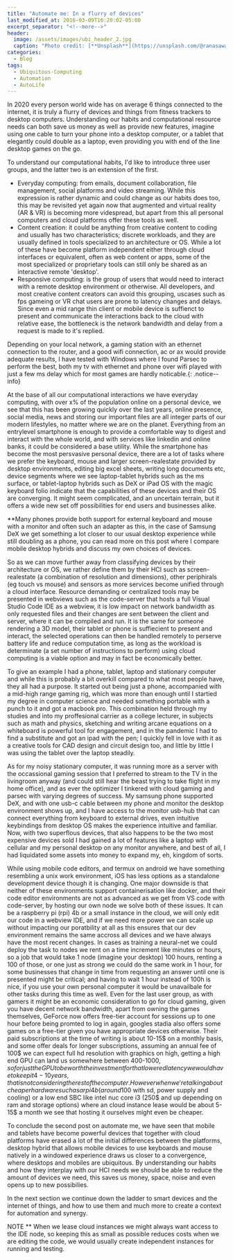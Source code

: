 ```yaml
---
title: "Automate me: In a flurry of devices"
last_modified_at: 2016-03-09T16:20:02-05:00
excerpt_separator: "<!--more-->"
header:
  image: /assets/images/ubi_header_2.jpg
  caption: "Photo credit: [**Unsplash**](https://unsplash.com/@ranasawalha)"
categories:
  - Blog
tags:
  - Ubiquitous-Computing
  - Automation
  - AutoLife
---
```

In 2020 every person world wide has on average 6 things connected to the internet, it is truly a flurry of devices and things from fitness trackers to desktop computers. Understanding our habits and computational resource needs can both save us money as well as provide new features, imagine using one cable to turn your phone into a desktop computer, or a tablet that elegantly could double as a laptop, even providing you with end of the line desktop games on the go.
<!--more-->

To understand our computational habits, I'd like to introduce three user groups, and the latter two is an extension of the first.
- Everyday computing: from emails, document collaboration, file management, social platforms and video streaming. While this expression is rather dynamic and could change as our habits does too, this may be revisited yet again now that augmented and virtual reality (AR & VR) is becoming more videspread, but apart from this all personal computers and cloud platforms offer these tools as well.
- Content creation: it could be anything from creative content to coding and usually has two characteristics; discrete workloads, and they are usually defined in tools specialized to an architecture or OS. While a lot of these have become platform independent either through cloud interfaces or equivalent, often as web content or apps, some of the most specialized or proprietary tools can still only be shared as an interactive remote 'desktop'.
- Responsive computing: is the group of users that would need to interact with a remote desktop environment or otherwise. All developers, and most creative content creators can avoid this grouping, uscases such as fps gameing or VR chat users are prone to latency changes and delays. Since even a mid range thin client or mobile device is suffienct to present and communicate the interactions back to the cloud with relative ease, the bottleneck is the network bandwidth and delay from a request is made to it's replied. 


Depending on your local network, a gaming station with an ethernet connection to the router, and a good wifi connection, ac or ax would provide adequate results, I have tested with Windows where I found Parsec to perform the best, both my tv with ethernet and phone over wifi played with just a few ms delay which for most games are hardly noticable.{: .notice--info}

At the base of all our computational interactions we have everyday computing, with over x% of the population online on a personal device, we see that this has been growing quickly over the last years, online presence, social media, news and storing our important files are all integer parts of our modern lifestyles, no matter where we are on the planet. Everything from an entrylevel smartphone is enough to provide a comfortable way to digest and interact with the whole world, and with services like linkedin and online banks, it could be considered a base utility. While the smartphone has become the most persvasive personal device, there are a lot of tasks where we prefer the keyboard, mouse and larger screen-realestate provided by desktop environments, editing big excel sheets, writing long documents etc, device segments where we see laptop-tablet hybrids such as the ms surface, or tablet-laptop hybrids such as DeX or iPad OS with the magic keyboard folio indicate that the capabilities of these devices and their OS are converging. It might seem complicated, and an uncertain terrain, but it offers a wide new set off possibilities for end users and businesses alike.


**Many phones provide both support for external keyboard and mouse with a monitor and often such an adapter as this, in the case of Samsung DeX we get something a lot closer to our usual desktop experience while still doubling as a phone, you can read more on this post where I compare mobile desktop hybrids and discuss my own choices of devices.

So as we can move further away from classifying devices by their architecture or OS, we rather define them by their HCI such as screen-realestate (a combination of resolution and dimensions), other periphirals (eg touch vs mouse) and sensors as more services become unified through a cloud interface. Resource demanding or centralized tools may be presented in webviews such as the code-server that hosts a full Visual Studio Code IDE as a webview, it is low impact on network bandwidth as only requested files and their changes are sent between the client and server, where it can be compiled and run. It is the same for someone rendering a 3D model, their tablet or phone is suffiecient to present and interact, the selected operations can then be handled remotely to perserve battery life and reduce computation time, as long as the workload is determinate (a set number of instructions to perform) using cloud computing is a viable option and may in fact be economically better.

To give an example I had a phone, tablet, laptop and stationary computer and while this is probably a bit overkill compared to what most people have, they all had a purpose. It started out being just a phone, accompanied with a mid-high range gaming rig, which was more than enough until I startied my degree in computer science and needed something portable with a punch to it and got a macbook pro. This combination held through my studies and into my proffesional carrier as a college lecturer, in subjects such as math and physics, sketching and writing arcane equations on a whiteboard is powerful tool for engagement, and in the pandemic I had to find a substitute and got an ipad with the pen; I quickly fell in love with it as a creative tools for CAD design and circuit design too, and little by little I was using the tablet over the laptop steadily.

As for my noisy stationary computer, it was running more as a server with the occassional gaming session that I preferred to stream to the TV in the livingroom anyway (and could still hear the beast trying to take flight in my home office), and as ever the optimizer I tinkered with cloud gaming and parsec with varying degrees of success. My samsung phone supported DeX, and with one usb-c cable between my phone and monitor the desktop environment shows up, and I have access to the monitor usb-hub that can connect everything from keyboard to external drives, even intuitive keybindings from desktop OS makes the experience intuitive and familiar. Now, with two superflous devices, that also happens to be the two most expensive devices sold I had gained a lot of features like a laptop with cellular and my personal desktop on any monitor anywhere, and best of all, I had liquidated some assets into money to expand my, eh, kingdom of sorts.

While using mobile code editors, and termux on android we have something resembling a unix work environment, iOS has less options as a standalone development device though it is changing. One major downside is that neither of these environments support containerisation like docker, and their code editor environments are not as advanced as we get from VS code with code-server, by hosting our own node we solve both of these issues. It can be a raspberry pi (rpi) 4b or a small instance in the cloud, we will only edit our code in a webview IDE, and if we need more power we can scale up without impacting our poratbility at all as this ensures that our dev environment remains the same accross all devices and we have always have the most recent changes. In cases as training a neural-net we could deploy the task to nodes we rent on a time increment like minutes or hours, so a job that would take 1 node (imagine your desktop) 100 hours, renting a 100 of those, or one just as strong we could do the same work in 1 hour, for some businesses that change in time from requesting an answer until one is presented might be critical; and having to wait 1 hour instead of 100h is nice, if you use your own personal computer it would be unavailbale for other tasks during this time as well. Even for the last user group, as with gamers it might be an economic consideration to go for cloud gaming, given you have decent network bandwidth, apart from owning the games themselves, GeForce now offers free-tier account for sessions up to one hour before being promted to log in again, googles stadia also offers some games on a free-tier given you have appropriate devices otherwise. Their paid subscriptions at the time of writing is about 10-15$ on a monthly basis, and some offer deals for longer subscriptions, assuming an annual fee of 100$ we can expect full hd resolution with graphics on high, getting a high end GPU can land us somewhere between 400-1000$, so for just the GPU to be worth the investment for that lowered latency we would have to keep it 4-10 years, that is not considering the rest of the computer. However when we're talking about cheaper hardware such as a rpi 4b (around 100$ with sd, power supply and cooling) or a low end SBC like intel nuc core i3 (250$ and up depending on ram and storage options) where an cloud instance lease would be about 5-15$ a month we see that hosting it ourselves might even be cheaper.

To conclude the second post on automate me, we have seen that mobile and tablets have become powerful devices that together with cloud platforms have erased a lot of the initial differences between the platforms, desktop hybrid that allows mobile devices to use keyboards and mouse natively in a windowed experience draws us closer to a convergence, where desktops and mobiles are ubiquitous. By understanding our habits and how they interplay with our HCI needs we should be able to reduce the amount of devices we need, this saves us money, space, noise and even opens up to new possibilies. 

In the next section we continue down the ladder to smart devices and the internet of things, and how to use them and much more to create a context for automation and synergy.

NOTE ** When we lease cloud instances we might always want access to the IDE node, so keeping this as small as possible reduces costs when we are editing the code, we would usually create independent instances for running and testing.


